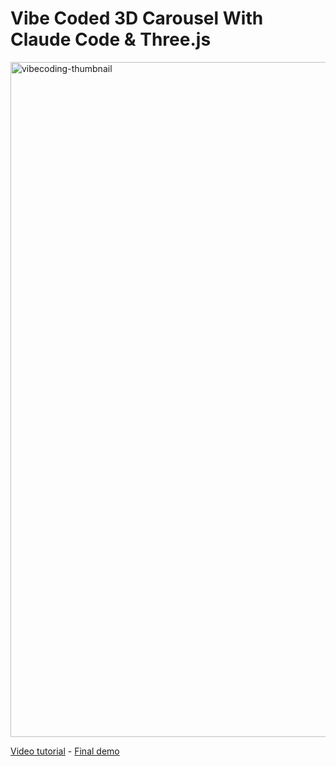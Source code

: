 # Vibe Coded 3D Carousel With Claude Code & Three.js

<img width="1920" height="1080" alt="vibecoding-thumbnail" src="https://github.com/user-attachments/assets/a979620e-d8ba-4b2d-bf34-dc3606a9282d" />

[Video tutorial](https://youtu.be/wzhpCNzbgxE) - [Final demo](https://3d-carousel.wawasensei.dev)
